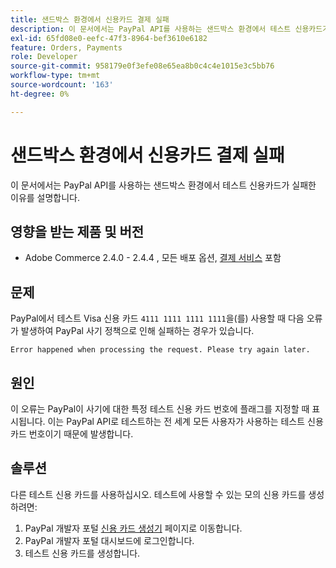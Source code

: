 ```yaml
---
title: 샌드박스 환경에서 신용카드 결제 실패
description: 이 문서에서는 PayPal API를 사용하는 샌드박스 환경에서 테스트 신용카드가 실패한 이유를 설명합니다.
exl-id: 65fd08e0-eefc-47f3-8964-bef3610e6182
feature: Orders, Payments
role: Developer
source-git-commit: 958179e0f3efe08e65ea8b0c4c4e1015e3c5bb76
workflow-type: tm+mt
source-wordcount: '163'
ht-degree: 0%

---
```


# 샌드박스 환경에서 신용카드 결제 실패

이 문서에서는 PayPal API를 사용하는 샌드박스 환경에서 테스트 신용카드가 실패한 이유를 설명합니다.

## 영향을 받는 제품 및 버전


* Adobe Commerce 2.4.0 - 2.4.4 , 모든 배포 옵션, [결제 서비스](https://marketplace.magento.com/magento-payment-services.html) 포함

## 문제

PayPal에서 테스트 Visa 신용 카드 `4111 1111 1111 1111`을(를) 사용할 때 다음 오류가 발생하여 PayPal 사기 정책으로 인해 실패하는 경우가 있습니다.

```terminal
Error happened when processing the request. Please try again later.
```

## 원인

이 오류는 PayPal이 사기에 대한 특정 테스트 신용 카드 번호에 플래그를 지정할 때 표시됩니다. 이는 PayPal API로 테스트하는 전 세계 모든 사용자가 사용하는 테스트 신용 카드 번호이기 때문에 발생합니다.

## 솔루션

다른 테스트 신용 카드를 사용하십시오. 테스트에 사용할 수 있는 모의 신용 카드를 생성하려면:

1. PayPal 개발자 포털 [신용 카드 생성기](https://developer.paypal.com/developer/creditCardGenerator/) 페이지로 이동합니다.
1. PayPal 개발자 포털 대시보드에 로그인합니다.
1. 테스트 신용 카드를 생성합니다.

